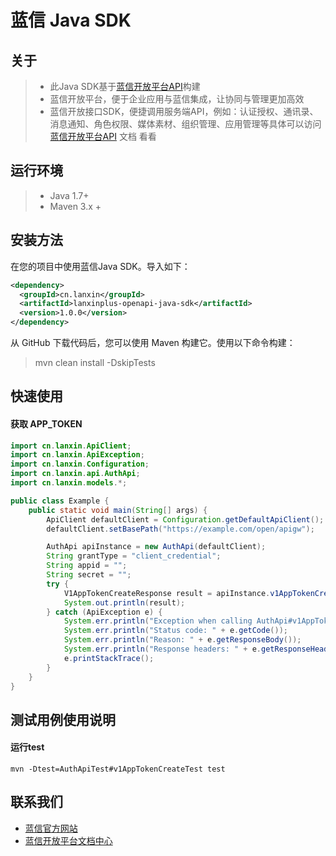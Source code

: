 # 蓝信 Java SDK

## 关于
> - 此Java SDK基于[蓝信开放平台API]构建
> - 蓝信开放平台，便于企业应用与蓝信集成，让协同与管理更加高效
> - 蓝信开放接口SDK，便捷调用服务端API，例如：认证授权、通讯录、消息通知、角色权限、媒体素材、组织管理、应用管理等具体可以访问 [蓝信开放平台API] 文档 看看

## 运行环境
> - Java 1.7+
> - Maven 3.x +

## 安装方法
在您的项目中使用蓝信Java SDK。导入如下：
```xml
<dependency>
  <groupId>cn.lanxin</groupId>
  <artifactId>lanxinplus-openapi-java-sdk</artifactId>
  <version>1.0.0</version>
</dependency>
```

从 GitHub 下载代码后，您可以使用 Maven 构建它。使用以下命令构建：
>  mvn clean install -DskipTests


## 快速使用
#### 获取 APP_TOKEN
```java
import cn.lanxin.ApiClient;
import cn.lanxin.ApiException;
import cn.lanxin.Configuration;
import cn.lanxin.api.AuthApi;
import cn.lanxin.models.*;

public class Example {
    public static void main(String[] args) {
        ApiClient defaultClient = Configuration.getDefaultApiClient();
        defaultClient.setBasePath("https://example.com/open/apigw");

        AuthApi apiInstance = new AuthApi(defaultClient);
        String grantType = "client_credential";
        String appid = "";
        String secret = "";
        try {
            V1AppTokenCreateResponse result = apiInstance.v1AppTokenCreate(grantType, appid, secret);
            System.out.println(result);
        } catch (ApiException e) {
            System.err.println("Exception when calling AuthApi#v1AppTokenCreate");
            System.err.println("Status code: " + e.getCode());
            System.err.println("Reason: " + e.getResponseBody());
            System.err.println("Response headers: " + e.getResponseHeaders());
            e.printStackTrace();
        }
    }
}
```

## 测试用例使用说明
#### 运行test
```
mvn -Dtest=AuthApiTest#v1AppTokenCreateTest test
```

## 联系我们
- [蓝信官方网站](https://www.lanxin.cn/)
- [蓝信开放平台文档中心](https://openapi.lanxin.cn/doc/#/)

[蓝信开放平台API]: https://openapi.lanxin.cn/doc/#/server-api/
